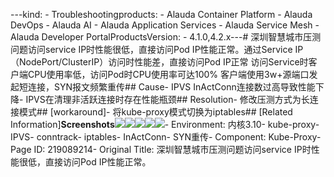 ---kind:   - Troubleshootingproducts:    - Alauda Container Platform   - Alauda DevOps   - Alauda AI   - Alauda Application Services   - Alauda Service Mesh   - Alauda Developer PortalProductsVersion:   - 4.1.0,4.2.x---<!-- A type of document that involves encountering a fault, diag...it, performing root cause analysis, and providing solutions. --># 深圳智慧城市压测问题访问service IP时性能很低，直接访问Pod IP性能正常。通过Service IP（NodePort/ClusterIP）访问时性能差，直接访问Pod IP正常 访问Service时客户端CPU使用率低，访问Pod时CPU使用率可达100% 客户端使用3w+源端口发起短连接，SYN报文频繁重传## Cause- IPVS InActConn连接数过高导致性能下降- IPVS在清理非活跃连接时存在性能瓶颈## Resolution- 修改压测方式为长连接模式## [workaround]- 将kube-proxy模式切换为iptables## [Related Information]**Screenshots**![](assets/shen-zhen-zhi-hui-cheng-shi-ya-ce-wen-ti-fang-wen-service-ipshi-xing-neng-hen-di/image-2024-7-3_13-22-45.png)![](assets/shen-zhen-zhi-hui-cheng-shi-ya-ce-wen-ti-fang-wen-service-ipshi-xing-neng-hen-di/image-2024-7-3_13-37-12.png)![](assets/shen-zhen-zhi-hui-cheng-shi-ya-ce-wen-ti-fang-wen-service-ipshi-xing-neng-hen-di/image-2024-7-3_13-25-47.png)![](assets/shen-zhen-zhi-hui-cheng-shi-ya-ce-wen-ti-fang-wen-service-ipshi-xing-neng-hen-di/image-2024-7-3_13-27-47.png)![](assets/shen-zhen-zhi-hui-cheng-shi-ya-ce-wen-ti-fang-wen-service-ipshi-xing-neng-hen-di/image-2024-7-3_13-34-20.png)- Environment: 内核3.10- kube-proxy- IPVS- conntrack- iptables- InActConn- SYN重传- Component: Kube-Proxy- Page ID: 219089214- Original Title: 深圳智慧城市压测问题访问service IP时性能很低，直接访问Pod IP性能正常。